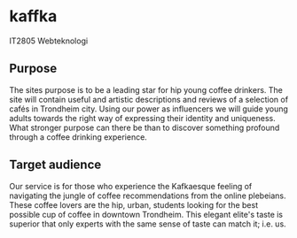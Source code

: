 # kaffka
IT2805 Webteknologi
## Purpose
The sites purpose is to be a leading star for hip young coffee drinkers. The site will contain useful and artistic descriptions and reviews of a selection of cafés in Trondheim city. Using our power as influencers we will guide young adults towards the right way of expressing their identity and uniqueness. What stronger purpose can there be than to discover something profound through a coffee drinking experience. 

## Target audience
Our service is for those who experience the Kafkaesque feeling of navigating the jungle of coffee recommendations from the online plebeians. These coffee lovers are the hip, urban, students looking for the best possible cup of coffee in downtown Trondheim.  This elegant elite's taste is superior that only experts with the same sense of taste can match it;  i.e. us.
